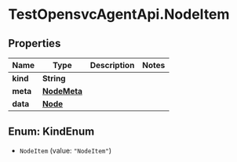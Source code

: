 # TestOpensvcAgentApi.NodeItem

## Properties

Name | Type | Description | Notes
------------ | ------------- | ------------- | -------------
**kind** | **String** |  | 
**meta** | [**NodeMeta**](NodeMeta.md) |  | 
**data** | [**Node**](Node.md) |  | 



## Enum: KindEnum


* `NodeItem` (value: `"NodeItem"`)




